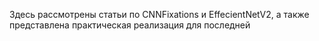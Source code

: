 Здесь рассмотрены статьи по CNNFixations и EffecientNetV2, а также представлена практическая реализация для последней
